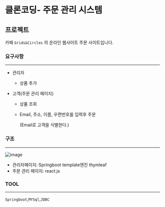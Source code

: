 # 클론코딩- 주문 관리 시스템

## 프로젝트

카페 `Grids&Circles` 의 온라인 웹사이트 주문 사이트입니다.

### 요구사항

---

- 관리자

  + 상품 추가 

- 고객(주문 관리 페이지)

  + 상품 조회

  + Email, 주소, 이름, 우편번호를 입력후 주문

    (Email로 고객을 식별한다.)

  

### 구조

---


![image](https://user-images.githubusercontent.com/76997939/135279505-82442fbd-6a2d-4ca7-88cb-07f65a5f7f4b.png)

- 관리자페이지: Springboot template엔진 thymleaf
- 주문 관리 페이지: react.js


### TOOL

---

`Springboot`,`MYSql`,`JDBC` 
